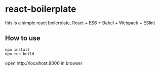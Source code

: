 # react-boilerplate
this is a simple react boilerplate, React + ES6 + Babel + Webpack + ESlint
## How to use
```
npm install
npm run build
```
open http://localhost:8000 in browser
